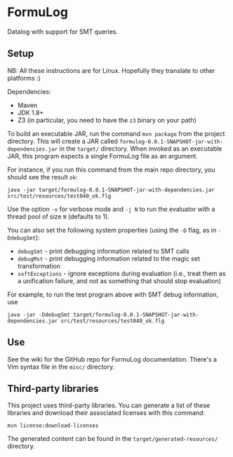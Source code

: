 # FormuLog 
Datalog with support for SMT queries.

## Setup

NB: All these instructions are for Linux. Hopefully they translate to other platforms :)

Dependencies:

* Maven
* JDK 1.8+
* Z3 (in particular, you need to have the `z3` binary on your path)

To build an executable JAR, run the command `mvn package` from the project
directory. This will create a JAR called
`formulog-0.0.1-SNAPSHOT-jar-with-dependencies.jar` in the `target/`
directory. When invoked as an executable JAR, this program expects a single
FormuLog file as an argument.

For instance, if you run this command from the main repo directory, you should
see the result `ok`:

```
java -jar target/formulog-0.0.1-SNAPSHOT-jar-with-dependencies.jar src/test/resources/test040_ok.flg
```

Use the option `-v` for verbose mode and `-j N` to run the evaluator with a
thread pool of size `N` (defaults to 1).

You can also set the following system properties (using the `-D` flag, as in
`-DdebugSmt`):

* `debugSmt` - print debugging information related to SMT calls
* `debugMst` - print debugging information related to the magic set
  transformation
* `softExceptions` - ignore exceptions during evaluation (i.e., treat them as a
  unification failure, and not as something that should stop evaluation)

For example, to run the test program above with SMT debug information, use

```
java -jar -DdebugSmt target/formulog-0.0.1-SNAPSHOT-jar-with-dependencies.jar src/test/resources/test040_ok.flg
```

## Use

See the wiki for the GitHub repo for FormuLog documentation. There's a Vim
syntax file in the `misc/` directory.

## Third-party libraries

This project uses third-party libraries. You can generate a list of these
libraries and download their associated licenses with this command:

```
mvn license:download-licenses
```

The generated content can be found in the `target/generated-resources/` directory.
